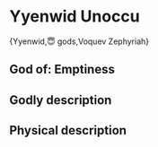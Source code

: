 # Yyenwid Unoccu

{Yyenwid,😇 gods,Voquev Zephyriah}

## **God of:** Emptiness

## **Godly description**

## **Physical description**
